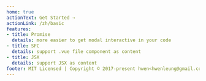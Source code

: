 ```yaml
---
home: true
actionText: Get Started →
actionLink: /zh/basic
features:
- title: Promise
  details: more easier to get modal interactive in your code
- title: SFC
  details: support .vue file component as content
- title: JSX
  details: support JSX as content
footer: MIT Licensed | Copyright © 2017-present hwen<hwenleung@gmail.com>
---
```

